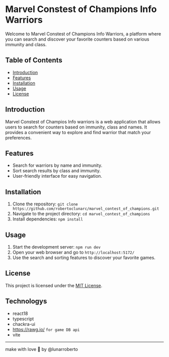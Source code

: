 # Marvel Constest of Champions Info Warriors

Welcome to Marvel Constest of Champions Info Warriors, a platform where you can search and discover your favorite counters based on various immunity and class.

## Table of Contents

- [Introduction](#introduction)
- [Features](#features)
- [Installation](#installation)
- [Usage](#usage)
- [License](#license)

## Introduction

Marvel Constest of Champios Info warriors is a web application that allows users to search for counters based on immunity, class and names. It provides a convenient way to explore and find warrior that match your preferences.

## Features

- Search for warriors by name and immunity.
- Sort search results by class and immunity.
- User-friendly interface for easy navigation.

## Installation

1. Clone the repository: `git clone https://github.com/robertoclunarc/marvel_contest_of_champions.git`
2. Navigate to the project directory: `cd marvel_contest_of_champions`
3. Install dependencies: `npm install`

## Usage

1. Start the development server: `npm run dev`
2. Open your web browser and go to `http://localhost:5172/`
3. Use the search and sorting features to discover your favorite games.

## License

This project is licensed under the [MIT License](LICENSE).

## Technologys
* react18
* typescript
* chackra-ui
* https://rawg.io/ `for game DB api`
* vite
---
make with love 💖 by @lunarroberto
